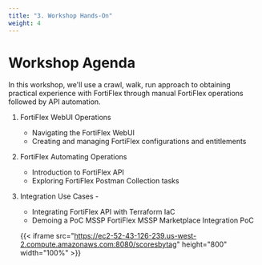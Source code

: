 ```yaml
---
title: "3. Workshop Hands-On"
weight: 4
---
```


# Workshop Agenda

In this workshop, we'll use a crawl, walk, run approach to obtaining practical experience with FortiFlex through manual FortiFlex operations followed by API automation.

1. FortiFlex WebUI Operations
   - Navigating the FortiFlex WebUI 
   - Creating and managing FortiFlex configurations and entitlements
2. FortiFlex Automating Operations
   - Introduction to FortiFlex API
   - Exploring FortiFlex Postman Collection tasks
3. Integration Use Cases - 
   - Integrating FortiFlex API with Terraform IaC
   - Demoing a PoC MSSP FortiFlex MSSP Marketplace Integration PoC


   {{< iframe src="https://ec2-52-43-126-239.us-west-2.compute.amazonaws.com:8080/scoresbytag" height="800" width="100%" >}}
